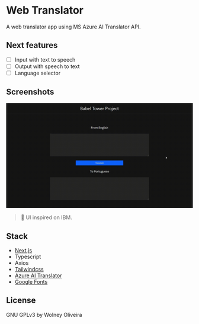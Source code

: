 # Web Translator

A web translator app using MS Azure AI Translator API.

## Next features
- [ ] Input with text to speech
- [ ] Output with speech to text
- [ ] Language selector

## Screenshots
![screenshot](doc/screenshot.gif)

> 🎨 UI inspired on IBM.

## Stack
- [Next.js](https://nextjs.org/)
- Typescript
- Axios
- [Tailwindcss](https://tailwindcss.com/)
- [Azure AI Translator](https://azure.microsoft.com/en-us/products/ai-services/ai-translator/#layout-container-uidb8e1)
- [Google Fonts](https://fonts.google.com/)

## License
GNU GPLv3 by Wolney Oliveira